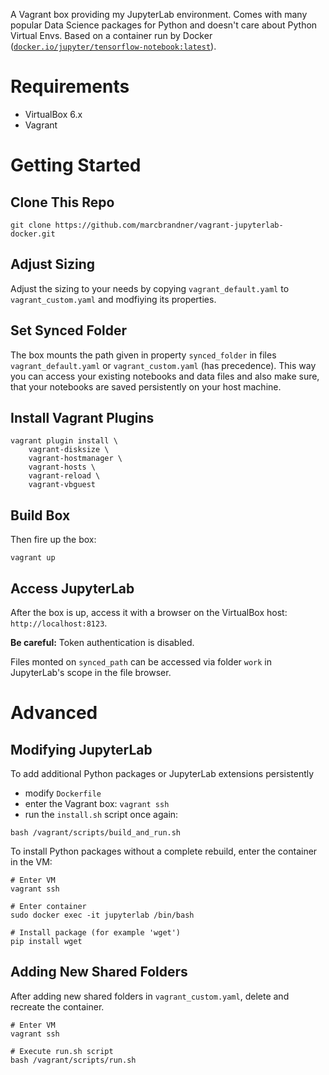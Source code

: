 A Vagrant box providing my JupyterLab environment. Comes with many popular Data Science packages for Python and doesn't care about Python Virtual Envs. Based on a container run by Docker ([`docker.io/jupyter/tensorflow-notebook:latest`](https://jupyter-docker-stacks.readthedocs.io/en/latest/using/selecting.html#core-stacks)). 


# Requirements

* VirtualBox 6.x
* Vagrant


# Getting Started

## Clone This Repo

```
git clone https://github.com/marcbrandner/vagrant-jupyterlab-docker.git
```

## Adjust Sizing

Adjust the sizing to your needs by copying `vagrant_default.yaml` to `vagrant_custom.yaml` and modfiying its properties.

## Set Synced Folder

The box mounts the path given in property `synced_folder` in files `vagrant_default.yaml` or `vagrant_custom.yaml` (has precedence). This way you can access your existing notebooks and data files and also make sure, that your notebooks are saved persistently on your host machine.

## Install Vagrant Plugins

```
vagrant plugin install \
    vagrant-disksize \
    vagrant-hostmanager \
    vagrant-hosts \
    vagrant-reload \
    vagrant-vbguest
```

## Build Box

Then fire up the box:
```
vagrant up
```

## Access JupyterLab

After the box is up, access it with a browser on the VirtualBox host: `http://localhost:8123`.

__Be careful:__ Token authentication is disabled.

Files monted on `synced_path` can be accessed via folder `work` in JupyterLab's scope in the file browser.


# Advanced

## Modifying JupyterLab

To add additional Python packages or JupyterLab extensions persistently
* modify `Dockerfile`
* enter the Vagrant box: `vagrant ssh`
* run the `install.sh` script once again:
```
bash /vagrant/scripts/build_and_run.sh
```

To install Python packages without a complete rebuild, enter the container in the VM:
```
# Enter VM
vagrant ssh

# Enter container
sudo docker exec -it jupyterlab /bin/bash

# Install package (for example 'wget')
pip install wget
```

## Adding New Shared Folders

After adding new shared folders in `vagrant_custom.yaml`, delete and recreate the container.

```
# Enter VM
vagrant ssh

# Execute run.sh script
bash /vagrant/scripts/run.sh
```